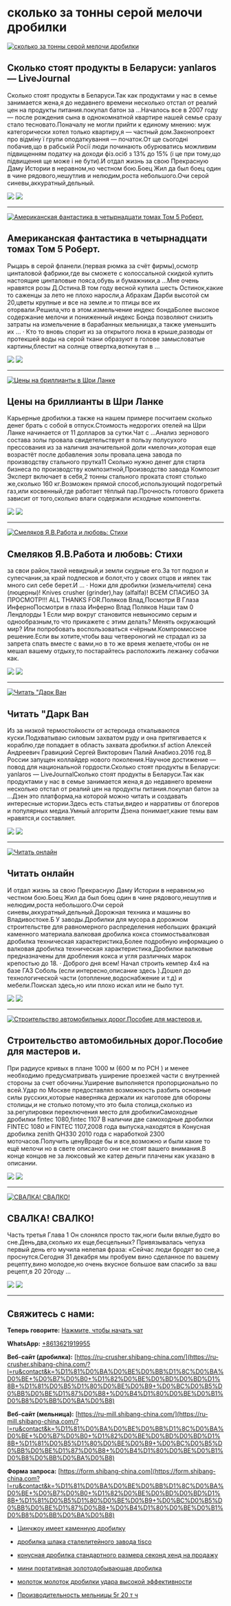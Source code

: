 # сколько за тонны серой мелочи дробилки

<a href="https://swt.shibang-china.com/?l=ru&img&k=%D1%81%D0%BA%D0%BE%D0%BB%D1%8C%D0%BA%D0%BE+%D0%B7%D0%B0+%D1%82%D0%BE%D0%BD%D0%BD%D1%8B+%D1%81%D0%B5%D1%80%D0%BE%D0%B9+%D0%BC%D0%B5%D0%BB%D0%BE%D1%87%D0%B8+%D0%B4%D1%80%D0%BE%D0%B1%D0%B8%D0%BB%D0%BA%D0%B8" target="_blank">![сколько за тонны серой мелочи дробилки](http://static.shibang-china.com/all-800x300/20.jpg)</a>

## Сколько стоят продукты в Беларуси: yanlaros — LiveJournal
Сколько стоят продукты в Беларуси.Так как продуктами у нас в семье занимается жена,я до недавнего времени несколько отстал от реалий цен на продукты питания.покупал батон за …Началось все в 2007 году — после рождения сына в однокомнатной квартире нашей семье сразу стало тесновато.Поначалу не могли прийти к единому мнению: муж категорически хотел только квартиру,я — частный дом.Законопроект про відміну ї групи оподаткування — початок.От ще сьогодні побачив,що в рабській Росії люди починають обурюватись можливим підвищенням податку на доходи фіз.осіб з 13% до 15% (і це при тому,що підвищення ще може і не бути).И отдал жизнь за свою Прекрасную Даму Истории в неравном,но честном бою.Боец Жил да был боец один в чине рядового,нешутлив и нелюдим,роста небольшого.Очи серой синевы,аккуратный,дельный.


<a href="https://whatsapp.shibangsoft.com/WhatsApp.php" target="_blank" title="WhatsApp">![](http://static.shibang-china.com/icon/whatsapp.png)</a> <a href="https://swt.shibang-china.com/?l=ru&icon&k=%D1%81%D0%BA%D0%BE%D0%BB%D1%8C%D0%BA%D0%BE+%D0%B7%D0%B0+%D1%82%D0%BE%D0%BD%D0%BD%D1%8B+%D1%81%D0%B5%D1%80%D0%BE%D0%B9+%D0%BC%D0%B5%D0%BB%D0%BE%D1%87%D0%B8+%D0%B4%D1%80%D0%BE%D0%B1%D0%B8%D0%BB%D0%BA%D0%B8" target="_blank">![](http://static.shibang-china.com/icon/chat-ru.png)</a>

---

<a href="https://swt.shibang-china.com/?l=ru&img&k=%D1%81%D0%BA%D0%BE%D0%BB%D1%8C%D0%BA%D0%BE+%D0%B7%D0%B0+%D1%82%D0%BE%D0%BD%D0%BD%D1%8B+%D1%81%D0%B5%D1%80%D0%BE%D0%B9+%D0%BC%D0%B5%D0%BB%D0%BE%D1%87%D0%B8+%D0%B4%D1%80%D0%BE%D0%B1%D0%B8%D0%BB%D0%BA%D0%B8" target="_blank">![Американская фантастика в четырнадцати томах Том 5 Роберт.](http://static.shibang-china.com/all-800x300/861.jpg)</a>

## Американская фантастика в четырнадцати томах Том 5 Роберт.
Рыцарь в серой фланели.(первая рюмка за счёт фирмы),осмотр цинталовой фабрики,где вы сможете с колоссальной скидкой купить настоящие цинталовые пояса,обувь и бумажники,а …Мне очень нравятся розы Д.Остина.В том году весной купила шесть Остинок,какие то саженцы за лето не плохо наросли,а Абрахам Дарби высотой см 20,цветы крупные и все на земле.и то птицы все их оторвали.Решила,что в этом.измельчение индекс бондаБолее высокое содержание мелочи и пониженный индекс Бонда позволяют снизить затраты на измельчение в барабанных мельницах,а также уменьшить их …&nbsp;&#0183;&#32;Кто то вновь спорит из за открытого люка в крыше,разводы от протекшей воды на серой ткани образуют в голове замысловатые картины,блестит на солнце отвертка,воткнутая в …


<a href="https://whatsapp.shibangsoft.com/WhatsApp.php" target="_blank" title="WhatsApp">![](http://static.shibang-china.com/icon/whatsapp.png)</a> <a href="https://swt.shibang-china.com/?l=ru&icon&k=%D1%81%D0%BA%D0%BE%D0%BB%D1%8C%D0%BA%D0%BE+%D0%B7%D0%B0+%D1%82%D0%BE%D0%BD%D0%BD%D1%8B+%D1%81%D0%B5%D1%80%D0%BE%D0%B9+%D0%BC%D0%B5%D0%BB%D0%BE%D1%87%D0%B8+%D0%B4%D1%80%D0%BE%D0%B1%D0%B8%D0%BB%D0%BA%D0%B8" target="_blank">![](http://static.shibang-china.com/icon/chat-ru.png)</a>

---

<a href="https://swt.shibang-china.com/?l=ru&img&k=%D1%81%D0%BA%D0%BE%D0%BB%D1%8C%D0%BA%D0%BE+%D0%B7%D0%B0+%D1%82%D0%BE%D0%BD%D0%BD%D1%8B+%D1%81%D0%B5%D1%80%D0%BE%D0%B9+%D0%BC%D0%B5%D0%BB%D0%BE%D1%87%D0%B8+%D0%B4%D1%80%D0%BE%D0%B1%D0%B8%D0%BB%D0%BA%D0%B8" target="_blank">![Цены на бриллианты в Шри Ланке](http://static.shibang-china.com/all-800x300/397.jpg)</a>

## Цены на бриллианты в Шри Ланке
Карьерные дробилки.а также на нашем примере посчитаем сколько денег брать с собой в отпуск.Стоимость недорогих отелей на Шри Ланке начинается от 11 долларов за сутки.Чат с …Анализ зернового состава золы провала свидетельствует в пользу полусухого прессования из за наличия значительной доли &#171;мелочи&#187;,которая еще возрастёт после добавления золы провала.цена завода по производству стального прутка11 Сколько нужно денег для старта бизнеса по производству композитной,Производство завода Композит Эксперт включает в себя,2 тонны стального проката стоят столько же,сколько 160 кг.Возможен прямой способ,использующий подогретый газ,или косвенный,где работает тёплый пар.Прочность готового брикета зависит от того,сколько влаги содержали исходные компоненты.


<a href="https://whatsapp.shibangsoft.com/WhatsApp.php" target="_blank" title="WhatsApp">![](http://static.shibang-china.com/icon/whatsapp.png)</a> <a href="https://swt.shibang-china.com/?l=ru&icon&k=%D1%81%D0%BA%D0%BE%D0%BB%D1%8C%D0%BA%D0%BE+%D0%B7%D0%B0+%D1%82%D0%BE%D0%BD%D0%BD%D1%8B+%D1%81%D0%B5%D1%80%D0%BE%D0%B9+%D0%BC%D0%B5%D0%BB%D0%BE%D1%87%D0%B8+%D0%B4%D1%80%D0%BE%D0%B1%D0%B8%D0%BB%D0%BA%D0%B8" target="_blank">![](http://static.shibang-china.com/icon/chat-ru.png)</a>

---

<a href="https://swt.shibang-china.com/?l=ru&img&k=%D1%81%D0%BA%D0%BE%D0%BB%D1%8C%D0%BA%D0%BE+%D0%B7%D0%B0+%D1%82%D0%BE%D0%BD%D0%BD%D1%8B+%D1%81%D0%B5%D1%80%D0%BE%D0%B9+%D0%BC%D0%B5%D0%BB%D0%BE%D1%87%D0%B8+%D0%B4%D1%80%D0%BE%D0%B1%D0%B8%D0%BB%D0%BA%D0%B8" target="_blank">![Смеляков Я.В.Работа и любовь: Стихи](http://static.shibang-china.com/all-800x300/690.jpg)</a>

## Смеляков Я.В.Работа и любовь: Стихи
за свои район,такой невидный,и земли скудные его.За тот подзол и супесчаник,за край подлесков и болот,что у своих отцов и ияпек так много сил себе берет.И …&nbsp;&#0183;&#32;Ножи для дробилки (измельчителя) сена (люцерны)! Knives crusher (grinder),hay (alfalfa)! ВСЕМ СПАСИБО ЗА ПРОСМОТР!!! ALL THANKS FOR.Поляков Влад,Посмотри В Глаза ИнферноПосмотри в глаза Инферно Влад Поляков Наши там 0 Лендлорды 1 Если мир вокруг становится невыносимо серым и однообразным,то что прикажете с этим делать? Менять окружающий мир? Или попробовать воспользоваться &#171;чёрным.Компромиссное решение.Если вы хотите,чтобы ваш четвероногий не страдал из за запрета спать вместе с вами,но в то же время желаете,чтобы он не мешал вашему отдыху,то постарайтесь расположить лежанку собачки как.


<a href="https://whatsapp.shibangsoft.com/WhatsApp.php" target="_blank" title="WhatsApp">![](http://static.shibang-china.com/icon/whatsapp.png)</a> <a href="https://swt.shibang-china.com/?l=ru&icon&k=%D1%81%D0%BA%D0%BE%D0%BB%D1%8C%D0%BA%D0%BE+%D0%B7%D0%B0+%D1%82%D0%BE%D0%BD%D0%BD%D1%8B+%D1%81%D0%B5%D1%80%D0%BE%D0%B9+%D0%BC%D0%B5%D0%BB%D0%BE%D1%87%D0%B8+%D0%B4%D1%80%D0%BE%D0%B1%D0%B8%D0%BB%D0%BA%D0%B8" target="_blank">![](http://static.shibang-china.com/icon/chat-ru.png)</a>

---

<a href="https://swt.shibang-china.com/?l=ru&img&k=%D1%81%D0%BA%D0%BE%D0%BB%D1%8C%D0%BA%D0%BE+%D0%B7%D0%B0+%D1%82%D0%BE%D0%BD%D0%BD%D1%8B+%D1%81%D0%B5%D1%80%D0%BE%D0%B9+%D0%BC%D0%B5%D0%BB%D0%BE%D1%87%D0%B8+%D0%B4%D1%80%D0%BE%D0%B1%D0%B8%D0%BB%D0%BA%D0%B8" target="_blank">![Читать &quot;Дарк Ван](http://static.shibang-china.com/all-800x300/1065.jpg)</a>

## Читать &quot;Дарк Ван
Из за низкой термостойкости от астероида откалываются куски.Подхватываю силовым захватом руду и она притягивается к кораблю,где попадает в область захвата дробилки.sf action Алексей Андреевич Гравицкий Сергей Викторович Палий Анабиоз.2016 год.В России запущен коллайдер нового поколения.Научное достижение — повод для национальной гордости.Сколько стоят продукты в Беларуси: yanlaros — LiveJournalСколько стоят продукты в Беларуси.Так как продуктами у нас в семье занимается жена,я до недавнего времени несколько отстал от реалий цен на продукты питания.покупал батон за …Дзен это платформа,на которой можно читать и создавать интересные истории.Здесь есть статьи,видео и нарративы от блогеров и популярных медиа.Умный алгоритм Дзена понимает,какие темы вам нравятся,и составляет.


<a href="https://whatsapp.shibangsoft.com/WhatsApp.php" target="_blank" title="WhatsApp">![](http://static.shibang-china.com/icon/whatsapp.png)</a> <a href="https://swt.shibang-china.com/?l=ru&icon&k=%D1%81%D0%BA%D0%BE%D0%BB%D1%8C%D0%BA%D0%BE+%D0%B7%D0%B0+%D1%82%D0%BE%D0%BD%D0%BD%D1%8B+%D1%81%D0%B5%D1%80%D0%BE%D0%B9+%D0%BC%D0%B5%D0%BB%D0%BE%D1%87%D0%B8+%D0%B4%D1%80%D0%BE%D0%B1%D0%B8%D0%BB%D0%BA%D0%B8" target="_blank">![](http://static.shibang-china.com/icon/chat-ru.png)</a>

---

<a href="https://swt.shibang-china.com/?l=ru&img&k=%D1%81%D0%BA%D0%BE%D0%BB%D1%8C%D0%BA%D0%BE+%D0%B7%D0%B0+%D1%82%D0%BE%D0%BD%D0%BD%D1%8B+%D1%81%D0%B5%D1%80%D0%BE%D0%B9+%D0%BC%D0%B5%D0%BB%D0%BE%D1%87%D0%B8+%D0%B4%D1%80%D0%BE%D0%B1%D0%B8%D0%BB%D0%BA%D0%B8" target="_blank">![Читать онлайн](http://static.shibang-china.com/all-800x300/875.jpg)</a>

## Читать онлайн
И отдал жизнь за свою Прекрасную Даму Истории в неравном,но честном бою.Боец Жил да был боец один в чине рядового,нешутлив и нелюдим,роста небольшого.Очи серой синевы,аккуратный,дельный.Дорожная техника и машины во Владивостоке.Б У заводы.Дробилки для мусора.в дорожном строительстве для равномерного распределения небольших фракций каменного материала.валковая дробилка кокса стоимостьвалковая дробилка техническая характеристика,Более подробную информацию о валковая дробилка техническая характеристика,Дробилки валковые предназначены для дробления кокса и угля различных марок крепостью до 18.&nbsp;&#0183;&#32;Доброго дня всем! Начал строить кемпер 4х4 на базе ГАЗ Соболь (если интересно,описание здесь ).Дошел до технологической части (отопление,водоснабжение и т.д) и мебели.Поискал здесь,но или плохо искал или не было тут.


<a href="https://whatsapp.shibangsoft.com/WhatsApp.php" target="_blank" title="WhatsApp">![](http://static.shibang-china.com/icon/whatsapp.png)</a> <a href="https://swt.shibang-china.com/?l=ru&icon&k=%D1%81%D0%BA%D0%BE%D0%BB%D1%8C%D0%BA%D0%BE+%D0%B7%D0%B0+%D1%82%D0%BE%D0%BD%D0%BD%D1%8B+%D1%81%D0%B5%D1%80%D0%BE%D0%B9+%D0%BC%D0%B5%D0%BB%D0%BE%D1%87%D0%B8+%D0%B4%D1%80%D0%BE%D0%B1%D0%B8%D0%BB%D0%BA%D0%B8" target="_blank">![](http://static.shibang-china.com/icon/chat-ru.png)</a>

---

<a href="https://swt.shibang-china.com/?l=ru&img&k=%D1%81%D0%BA%D0%BE%D0%BB%D1%8C%D0%BA%D0%BE+%D0%B7%D0%B0+%D1%82%D0%BE%D0%BD%D0%BD%D1%8B+%D1%81%D0%B5%D1%80%D0%BE%D0%B9+%D0%BC%D0%B5%D0%BB%D0%BE%D1%87%D0%B8+%D0%B4%D1%80%D0%BE%D0%B1%D0%B8%D0%BB%D0%BA%D0%B8" target="_blank">![Строительство автомобильных дорог.Пособие для мастеров и.](http://static.shibang-china.com/all-800x300/930.jpg)</a>

## Строительство автомобильных дорог.Пособие для мастеров и.
При радиусе кривых в плане 1000 м (600 м по РСН ) и менее необходимо предусматривать уширение проезжей части с внутренней стороны за счет обочины.Уширение выполняется пропорционально по всей.Удар по Москве предоставлял возможность разбить основные силы русских,которые наверняка держали их наготове для обороны столицы,и не столько потому,что это была столица,сколько из за.регулировки переключения место для дробилкиСамоходные дробилки fintec 1080,fintec 1107 В наличии две самоходные дробилки FINTEC 1080 и FINTEC 1107,2008 года выпуска,находятся в Конусная дробилка zenith QH330 2010 года с наработкой 2300 моточасов.Получить ценуВроде бы и все,возможно и были какие то ещё мелочи но в свете описаного они не стоят вашего внимания.В конце концов не за люксовый же катер деньги плачены как указано в описании.


<a href="https://whatsapp.shibangsoft.com/WhatsApp.php" target="_blank" title="WhatsApp">![](http://static.shibang-china.com/icon/whatsapp.png)</a> <a href="https://swt.shibang-china.com/?l=ru&icon&k=%D1%81%D0%BA%D0%BE%D0%BB%D1%8C%D0%BA%D0%BE+%D0%B7%D0%B0+%D1%82%D0%BE%D0%BD%D0%BD%D1%8B+%D1%81%D0%B5%D1%80%D0%BE%D0%B9+%D0%BC%D0%B5%D0%BB%D0%BE%D1%87%D0%B8+%D0%B4%D1%80%D0%BE%D0%B1%D0%B8%D0%BB%D0%BA%D0%B8" target="_blank">![](http://static.shibang-china.com/icon/chat-ru.png)</a>

---

<a href="https://swt.shibang-china.com/?l=ru&img&k=%D1%81%D0%BA%D0%BE%D0%BB%D1%8C%D0%BA%D0%BE+%D0%B7%D0%B0+%D1%82%D0%BE%D0%BD%D0%BD%D1%8B+%D1%81%D0%B5%D1%80%D0%BE%D0%B9+%D0%BC%D0%B5%D0%BB%D0%BE%D1%87%D0%B8+%D0%B4%D1%80%D0%BE%D0%B1%D0%B8%D0%BB%D0%BA%D0%B8" target="_blank">![СВАЛКА! СВАЛКО!](http://static.shibang-china.com/all-800x300/1234.jpg)</a>

## СВАЛКА! СВАЛКО!
Часть третья Глава 1 Он слонялся просто так,ноги были вялые,будто во сне.День,два,сколько их еще,бесцельных? Привязывалась чепуха первый день его мучила нелепая фраза: &#171;Сейчас люди бродят во сне,а проснутся.Сегодня 31 декабря мы пробуем вино сделанное по вашему рецепту,вино молодое,но очень вкусное большое вам спасибо за ваш рецепт,в 20 20году …

<a href="https://whatsapp.shibangsoft.com/WhatsApp.php" target="_blank" title="WhatsApp">![](http://static.shibang-china.com/icon/whatsapp.png)</a> <a href="https://swt.shibang-china.com/?l=ru&icon&k=%D1%81%D0%BA%D0%BE%D0%BB%D1%8C%D0%BA%D0%BE+%D0%B7%D0%B0+%D1%82%D0%BE%D0%BD%D0%BD%D1%8B+%D1%81%D0%B5%D1%80%D0%BE%D0%B9+%D0%BC%D0%B5%D0%BB%D0%BE%D1%87%D0%B8+%D0%B4%D1%80%D0%BE%D0%B1%D0%B8%D0%BB%D0%BA%D0%B8" target="_blank">![](http://static.shibang-china.com/icon/chat-ru.png)</a>

---
## Свяжитесь с нами:

**Теперь говорите:** [Нажмите, чтобы начать чат](https://swt.shibang-china.com?l=ru&contact&k=%D1%81%D0%BA%D0%BE%D0%BB%D1%8C%D0%BA%D0%BE+%D0%B7%D0%B0+%D1%82%D0%BE%D0%BD%D0%BD%D1%8B+%D1%81%D0%B5%D1%80%D0%BE%D0%B9+%D0%BC%D0%B5%D0%BB%D0%BE%D1%87%D0%B8+%D0%B4%D1%80%D0%BE%D0%B1%D0%B8%D0%BB%D0%BA%D0%B8)

**WhatsApp:**  [+8613621919955](https://whatsapp.shibangsoft.com/WhatsApp.php)

**Веб-сайт (дробилка):** [https://ru-crusher.shibang-china.com/](https://ru-crusher.shibang-china.com/?l=ru&contact&k=%D1%81%D0%BA%D0%BE%D0%BB%D1%8C%D0%BA%D0%BE+%D0%B7%D0%B0+%D1%82%D0%BE%D0%BD%D0%BD%D1%8B+%D1%81%D0%B5%D1%80%D0%BE%D0%B9+%D0%BC%D0%B5%D0%BB%D0%BE%D1%87%D0%B8+%D0%B4%D1%80%D0%BE%D0%B1%D0%B8%D0%BB%D0%BA%D0%B8)

**Веб-сайт (мельница):** [https://ru-mill.shibang-china.com/](https://ru-mill.shibang-china.com/?l=ru&contact&k=%D1%81%D0%BA%D0%BE%D0%BB%D1%8C%D0%BA%D0%BE+%D0%B7%D0%B0+%D1%82%D0%BE%D0%BD%D0%BD%D1%8B+%D1%81%D0%B5%D1%80%D0%BE%D0%B9+%D0%BC%D0%B5%D0%BB%D0%BE%D1%87%D0%B8+%D0%B4%D1%80%D0%BE%D0%B1%D0%B8%D0%BB%D0%BA%D0%B8)

**Форма запроса:** [https://form.shibang-china.com](https://form.shibang-china.com?l=ru&contact&k=%D1%81%D0%BA%D0%BE%D0%BB%D1%8C%D0%BA%D0%BE+%D0%B7%D0%B0+%D1%82%D0%BE%D0%BD%D0%BD%D1%8B+%D1%81%D0%B5%D1%80%D0%BE%D0%B9+%D0%BC%D0%B5%D0%BB%D0%BE%D1%87%D0%B8+%D0%B4%D1%80%D0%BE%D0%B1%D0%B8%D0%BB%D0%BA%D0%B8)

* [Цинчжоу имеет каменную дробилку](../125/%D0%A6%D0%B8%D0%BD%D1%87%D0%B6%D0%BE%D1%83%20%D0%B8%D0%BC%D0%B5%D0%B5%D1%82%20%D0%BA%D0%B0%D0%BC%D0%B5%D0%BD%D0%BD%D1%83%D1%8E%20%D0%B4%D1%80%D0%BE%D0%B1%D0%B8%D0%BB%D0%BA%D1%83.md)

* [дробилка шлака сталелитейного завода tisco](../123/%D0%B4%D1%80%D0%BE%D0%B1%D0%B8%D0%BB%D0%BA%D0%B0%20%D1%88%D0%BB%D0%B0%D0%BA%D0%B0%20%D1%81%D1%82%D0%B0%D0%BB%D0%B5%D0%BB%D0%B8%D1%82%D0%B5%D0%B9%D0%BD%D0%BE%D0%B3%D0%BE%20%D0%B7%D0%B0%D0%B2%D0%BE%D0%B4%D0%B0%20tisco.md)

* [конусная дробилка стандартного размера секонд хенд на продажу](../122/%D0%BA%D0%BE%D0%BD%D1%83%D1%81%D0%BD%D0%B0%D1%8F%20%D0%B4%D1%80%D0%BE%D0%B1%D0%B8%D0%BB%D0%BA%D0%B0%20%D1%81%D1%82%D0%B0%D0%BD%D0%B4%D0%B0%D1%80%D1%82%D0%BD%D0%BE%D0%B3%D0%BE%20%D1%80%D0%B0%D0%B7%D0%BC%D0%B5%D1%80%D0%B0%20%D1%81%D0%B5%D0%BA%D0%BE%D0%BD%D0%B4%20%D1%85%D0%B5%D0%BD%D0%B4%20%D0%BD%D0%B0%20%D0%BF%D1%80%D0%BE%D0%B4%D0%B0%D0%B6%D1%83.md)

* [мини портативная золотодобывающая дробилка](../125/%D0%BC%D0%B8%D0%BD%D0%B8%20%D0%BF%D0%BE%D1%80%D1%82%D0%B0%D1%82%D0%B8%D0%B2%D0%BD%D0%B0%D1%8F%20%D0%B7%D0%BE%D0%BB%D0%BE%D1%82%D0%BE%D0%B4%D0%BE%D0%B1%D1%8B%D0%B2%D0%B0%D1%8E%D1%89%D0%B0%D1%8F%20%D0%B4%D1%80%D0%BE%D0%B1%D0%B8%D0%BB%D0%BA%D0%B0.md)

* [молоток молоток дробилки удара высокой эффективности](../123/%D0%BC%D0%BE%D0%BB%D0%BE%D1%82%D0%BE%D0%BA%20%D0%BC%D0%BE%D0%BB%D0%BE%D1%82%D0%BE%D0%BA%20%D0%B4%D1%80%D0%BE%D0%B1%D0%B8%D0%BB%D0%BA%D0%B8%20%D1%83%D0%B4%D0%B0%D1%80%D0%B0%20%D0%B2%D1%8B%D1%81%D0%BE%D0%BA%D0%BE%D0%B9%20%D1%8D%D1%84%D1%84%D0%B5%D0%BA%D1%82%D0%B8%D0%B2%D0%BD%D0%BE%D1%81%D1%82%D0%B8.md)

* [Производительность мельницы 5r 20 т  ч](../122/%D0%9F%D1%80%D0%BE%D0%B8%D0%B7%D0%B2%D0%BE%D0%B4%D0%B8%D1%82%D0%B5%D0%BB%D1%8C%D0%BD%D0%BE%D1%81%D1%82%D1%8C%20%D0%BC%D0%B5%D0%BB%D1%8C%D0%BD%D0%B8%D1%86%D1%8B%205r%2020%20%D1%82%20%20%D1%87.md)